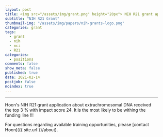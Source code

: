 ```yaml
---
layout: post
title: <img src="/assets/img/grant.png" height="20px"> NIH R21 grant application score was posted (top 3 %) !!!
subtitle: "NIH R21 Grant"
thumbnail-img: "/assets/img/papers/nih-grants-logo.png"
categories: grant
tags:
  - grant
  - nih
  - nci
  - R21
categories:
  - positions
comments: false
show_meta: false
published: true
date: 2021-02-14
postjob: false
noindex: true
---
```


<hr>

Hoon's NIH R21 grant application about extrachromosomal DNA received the top 3 % with impact score 24. It is the most likely to be withing the funding line !!!

<i class="fa fa-question-circle"></i> For questions regarding available training opportunities, please \[contact Hoon]({{ site.url }}/about).
